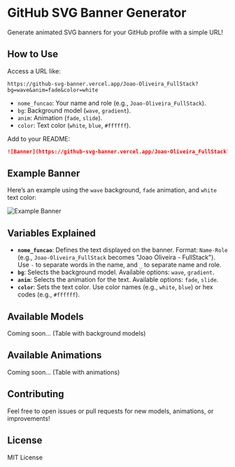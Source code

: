 # GitHub SVG Banner Generator

Generate animated SVG banners for your GitHub profile with a simple URL!

## How to Use
Access a URL like:
```
https://github-svg-banner.vercel.app/Joao-Oliveira_FullStack?bg=wave&anim=fade&color=white
```
- `nome_funcao`: Your name and role (e.g., `Joao-Oliveira_FullStack`).
- `bg`: Background model (`wave`, `gradient`).
- `anim`: Animation (`fade`, `slide`).
- `color`: Text color (`white`, `blue`, `#ffffff`).

Add to your README:
```markdown
![Banner](https://github-svg-banner.vercel.app/Joao-Oliveira_FullStack?bg=wave&anim=fade&color=white)
```

## Example Banner
Here’s an example using the `wave` background, `fade` animation, and `white` text color:

![Example Banner](https://github-svg-banner.vercel.app/Joao-Oliveira_FullStack?bg=wave&anim=fade&color=white)

## Variables Explained
- **`nome_funcao`**: Defines the text displayed on the banner. Format: `Name-Role` (e.g., `Joao-Oliveira_FullStack` becomes "Joao Oliveira - FullStack"). Use `-` to separate words in the name, and `_` to separate name and role.
- **`bg`**: Selects the background model. Available options: `wave`, `gradient`.
- **`anim`**: Selects the animation for the text. Available options: `fade`, `slide`.
- **`color`**: Sets the text color. Use color names (e.g., `white`, `blue`) or hex codes (e.g., `#ffffff`).

## Available Models
Coming soon... (Table with background models)

## Available Animations
Coming soon... (Table with animations)

## Contributing
Feel free to open issues or pull requests for new models, animations, or improvements!

## License
MIT License
